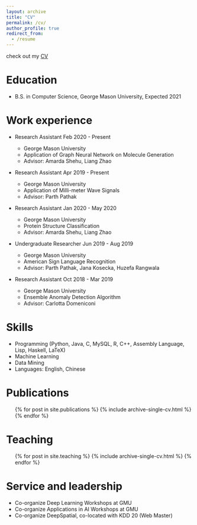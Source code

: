 ```yaml
---
layout: archive
title: "CV"
permalink: /cv/
author_profile: true
redirect_from:
  - /resume
---
```


check out my [CV](https://https://yuanqidu.github.io/Yuanqi_Du_CV.pdf) 

Education
======
* B.S. in Computer Science, George Mason University, Expected 2021


Work experience
======
* Research Assistant                            Feb 2020 - Present
  * George Mason University
  * Application of Graph Neural Network on Molecule Generation
  * Advisor: Amarda Shehu, Liang Zhao

* Research Assistant                             Apr 2019 - Present
  * George Mason University
  * Application of Milli-meter Wave Signals
  * Advisor: Parth Pathak

* Research Assistant                             Jan 2020 - May 2020
  * George Mason University
  * Protein Structure Classification
  * Advisor: Amarda Shehu, Liang Zhao

* Undergraduate Researcher                  Jun 2019 - Aug 2019
  * George Mason University
  * American Sign Language Recognition
  * Advisor: Parth Pathak, Jana Kosecka, Huzefa Rangwala
  
* Research Assistant                               Oct 2018 - Mar 2019
  * George Mason University
  * Ensemble Anomaly Detection Algorithm
  * Advisor: Carlotta Domeniconi
  
Skills
======
* Programming (Python, Java, C, MySQL, R, C++, Assembly Language, Lisp, Haskell, LaTeX)
* Machine Learning
* Data Mining
* Languages: English, Chinese


Publications
======
  <ul>{% for post in site.publications %}
    {% include archive-single-cv.html %}
  {% endfor %}</ul>
  
  
Teaching
======
  <ul>{% for post in site.teaching %}
    {% include archive-single-cv.html %}
  {% endfor %}</ul>
  
Service and leadership
======
* Co-organize Deep Learning Workshops at GMU
* Co-organize Applications in AI Workshops at GMU
* Co-organize DeepSpatial, co-located with KDD 20 (Web Master)
